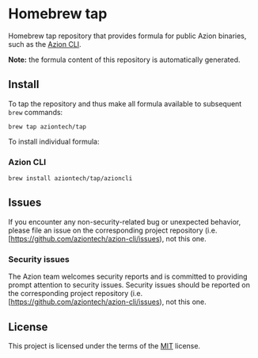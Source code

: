 # Homebrew tap
Homebrew tap repository that provides formula for public Azion binaries, such as the [Azion CLI](https://github.com/aziontech/azion-cli).

**Note:** the formula content of this repository is automatically generated.

## Install
To tap the repository and thus make all formula available to subsequent `brew` commands:
```
brew tap aziontech/tap
```

To install individual formula:

### Azion CLI
```
brew install aziontech/tap/azioncli
```

## Issues
If you encounter any non-security-related bug or unexpected behavior, please file an issue on the corresponding project repository (i.e. [https://github.com/aziontech/azion-cli/issues), not this one.

### Security issues
The Azion team welcomes security reports and is committed to providing prompt attention to security issues. Security issues should be reported on the corresponding project repository (i.e. [https://github.com/aziontech/azion-cli/issues), not this one.

## License
This project is licensed under the terms of the [MIT](LICENSE) license.
